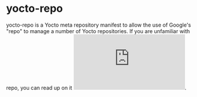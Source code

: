 yocto-repo
==========

yocto-repo is a Yocto meta repository manifest to allow the use of Google's "repo" to manage a number of Yocto repositories.
If you are unfamiliar with repo, you can read up on it ![here](http://source.android.com/source/version-control.html).

